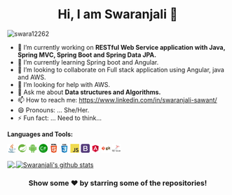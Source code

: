 <h1 align="center"> Hi, I am Swaranjali 👋</h1>
<p align="left"> <img src="https://komarev.com/ghpvc/?username=swara12262&label=Views&color=blue&style=plastic" alt="swara12262" /> </p>

- 🔭 I’m currently working on <b> RESTful Web Service application with Java, Spring MVC, Spring Boot and Spring Data JPA. </b>
- 🌱 I’m currently learning Spring boot and Angular.
- 👯 I’m looking to collaborate on Full stack application using Angular, java and AWS.
- 🤔 I’m looking for help with AWS.
- 💬 Ask me about <b> Data structures and Algorithms. </b>
- 📫 How to reach me: https://www.linkedin.com/in/swaranjali-sawant/
- 😄 Pronouns: ... She/Her.
- ⚡ Fun fact: ... Need to think...

**Languages and Tools:**  

<code><img height="20" src="https://raw.githubusercontent.com/github/explore/master/topics/java/java.png"></code>
<code><img height="20" src="https://github.com/github/explore/blob/master/topics/spring-boot/spring-boot.png?raw=true"></code>
<code><img height="20" src="https://raw.githubusercontent.com/github/explore/80688e429a7d4ef2fca1e82350fe8e3517d3494d/topics/android/android.png"></code>
<code><img height="20" src="https://github.com/github/explore/blob/master/topics/csharp/csharp.png?raw=true"></code>
<code><img height="20" src="https://github.com/github/explore/blob/master/topics/html/html.png?raw=true"></code>
<code><img height="20" src="https://github.com/github/explore/blob/master/topics/css/css.png?raw=true"></code>
<code><img height="20" src="https://raw.githubusercontent.com/github/explore/80688e429a7d4ef2fca1e82350fe8e3517d3494d/topics/javascript/javascript.png"></code>
<code><img height="20" src="https://github.com/github/explore/blob/master/topics/bootstrap/bootstrap.png?raw=true"></code>
<code><img height="20" src="https://github.com/github/explore/blob/master/topics/angular/angular.png?raw=true"></code>
<code><img height="20" src="https://github.com/github/explore/blob/master/topics/git/git.png?raw=true"></code> 
<code><img height="20" src="https://github.com/github/explore/blob/master/topics/sql-server/sql-server.png?raw=true"></code> 


<a href="https://github.com/swara12262">
  <img align="center" src="https://github-readme-stats.vercel.app/api/top-langs/?username=swara12262&theme=dark&hide_langs_below=1" />
</a>
<a href="https://github.com/swara12262">
 <img align="center" src="https://github-readme-stats.vercel.app/api?username=swara12262&show_icons=true&theme=dark&line_height=27" alt="Swaranjali's github stats"/>
</a>


<div align="center">

### Show some ❤️ by starring some of the repositories!

</div>
